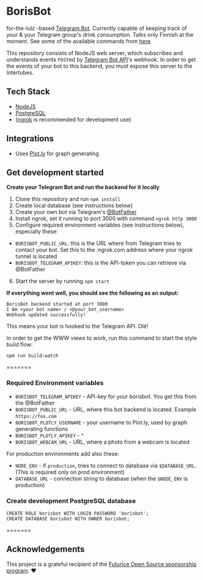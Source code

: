 BorisBot
=========

for-the-lulz -based [Telegram Bot](https://telegram.org/blog/bot-revolution). Currently capable of keeping track of your & your Telegram group's drink consumption. Talks only Finnish at the moment. See some of the available commands from [here](commands.md)

This repository consists of NodeJS web server, which subscribes and understands events `POST`ed by [Telegram Bot API](https://core.telegram.org/bots/api)'s webhook. In order to get the events of your bot to this backend, you must expose this server to the Intertubes.

## Tech Stack
* [NodeJS](https://nodejs.org/)
* [PostgreSQL](http://www.postgresql.org/)
* ([ngrok](https://ngrok.com/) is recommended for development use)

## Integrations
* Uses [Plot.ly](https://plot.ly/) for graph generating

## Get development started
**Create your Telegram Bot and run the backend for it locally**

1. Clone this repository and run `npm install`
2. Create local database (see instructions below) 
3. Create your own bot via Telegram's [@BotFather](https://telegram.me/botfather)
4. Install ngrok, set it running to port 3000 with command `ngrok http 3000`
5. Configure required environment variables (see instructions below), especially these:
  * `BORISBOT_PUBLIC_URL`: this is the URL where from Telegram tries to contact your bot. Set this to the <x>.ngrok.com address where your ngrok tunnel is located
  * `BORISBOT_TELEGRAM_APIKEY`: this is the API-token you can retrieve via @BotFather
6. Start the server by running `npm start`


**If everything went well, you should see the following as an output:**

    BorisBot backend started at port 3000
    I Am <your bot name> / <@your_bot_username>
    Webhook updated successfully!

This means your bot is hooked to the Telegram API. Olé!

In order to get the WWW views to work, run this command to start the style build flow:

`npm run build:watch`


=======

### Required Environment variables
* `BORISBOT_TELEGRAM_APIKEY` - API-key for your borisbot. You get this from the @BotFather
* `BORISBOT_PUBLIC_URL` - URL, where this bot backend is located. Example `https://foo.com`
* `BORISBOT_PLOTLY_USERNAME` - your username to Plot.ly, used by graph generating functions
* `BORISBOT_PLOTLY_APIKEY` - ^
* `BORISBOT_WEBCAM_URL` - URL, where a photo from a webcam is located

For production environments add also these: 
* `NODE_ENV` - if `production`, tries to connect to database via `$DATABASE_URL`. (This is required only on prod environment)
* `DATABASE_URL` - connection string to database (when the `$NODE_ENV` is production)



### Create development PostgreSQL database

	CREATE ROLE borisbot WITH LOGIN PASSWORD 'borisbot';
	CREATE DATABASE borisbot WITH OWNER borisbot;


=======

## Acknowledgements
This project is a grateful recipient of the [Futurice Open Source sponsorship program](http://futurice.com/blog/sponsoring-free-time-open-source-activities). ♥

